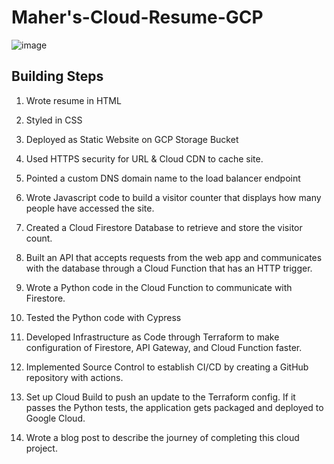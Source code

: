# Maher's-Cloud-Resume-GCP 

![image](https://user-images.githubusercontent.com/126310351/232629809-acbd30d4-81ba-4dfb-86d8-264d6c03592e.png)


## Building Steps
1. Wrote resume in HTML

2. Styled in CSS

3. Deployed as Static Website on GCP Storage Bucket

4. Used HTTPS security for URL & Cloud CDN to cache site.

5. Pointed a custom DNS domain name to the load balancer endpoint

6. Wrote Javascript code to build a visitor counter that displays how many people have accessed the site.

7. Created a Cloud Firestore Database to retrieve and store the visitor count.

8. Built an API that accepts requests from the web app and communicates with the database through a Cloud Function that has an HTTP trigger.

9. Wrote a Python code in the Cloud Function to communicate with Firestore.

10. Tested the Python code with Cypress

11. Developed Infrastructure as Code through Terraform to make configuration of Firestore, API Gateway, and Cloud Function faster.

12. Implemented Source Control to establish CI/CD by creating a GitHub repository with actions.


13. Set up Cloud Build to push an update to the Terraform config. If it passes the Python tests, the application gets packaged and deployed to Google Cloud.

14. Wrote a blog post to describe the journey of completing this cloud project. 

